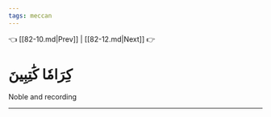 ```yaml
---
tags: meccan
---
```


👈 [[82-10.md|Prev]] | [[82-12.md|Next]] 👉

# كِرَامٗا كَٰتِبِينَ

Noble and recording

---

